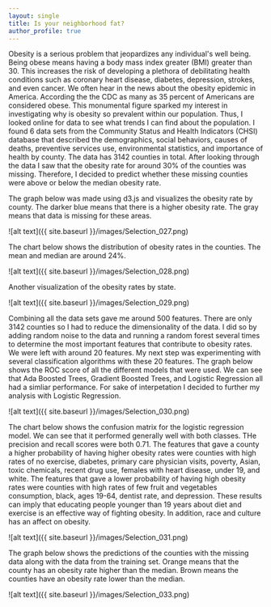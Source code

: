 ```yaml
---
layout: single
title: Is your neighborhood fat?
author_profile: true
---
```

Obesity is a serious problem that jeopardizes any individual's well being. Being obese means having a body mass index greater (BMI) greater than 30. This increases the risk of developing a plethora of debilitating health conditions such as coronary heart disease, diabetes, depression, strokes, and even cancer. We often hear in the news about the obesity epidemic in America. According the the CDC as many as 35 percent of Americans are considered obese. This monumental figure sparked my interest in investigating why is obesity so prevalent within our population. Thus, I looked online for data to see what trends I can find about the population. I found 6 data sets from the Community Status and Health Indicators (CHSI) database that described the demographics, social behaviors, causes of deaths, preventive services use, environmental statistics, and importance of health by county. The data has 3142 counties in total. After looking through the data I saw that the obesity rate for around 30% of the counties was missing. Therefore, I decided to predict whether these missing counties were above or below the median obesity rate.

The graph below was made using d3.js and visualizes the obesity rate by county. The darker blue means that there is a higher obesity rate. The gray means that data is missing for these areas.

![alt text]({{ site.baseurl }}/images/Selection_027.png) 

The chart below shows the distribution of obesity rates in the counties. The mean and median are around 24%.

![alt text]({{ site.baseurl }}/images/Selection_028.png)

Another visualization of the obesity rates by state. 

![alt text]({{ site.baseurl }}/images/Selection_029.png)

Combining all the data sets gave me around 500 features. There are only 3142 counties so I had to reduce the dimensionality of the data. I did so by adding random noise to the data and running a random forest several times to determine the most important features that contribute to obesity rates. We were left with around 20 features. My next step was experimenting with several classification algorithms with these 20 features. The graph below shows the ROC score of all the different models that were used. We can see that Ada Boosted Trees, Gradient Boosted Trees, and Logistic Regression all had a simliar performance. For sake of interpetation I decided to further my analysis with Logistic Regression.

![alt text]({{ site.baseurl }}/images/Selection_030.png)

The chart below shows the confusion matrix for the logistic regression model. We can see that it performed generally well with both classes. THe precision and recall scores were both 0.71. The features that gave a county a higher probability of having higher obesity rates were counties with high rates of no exercise, diabetes, primary care physician visits, poverty, Asian, toxic chemicals, recent drug use, females with heart disease, under 19, and white. The features that gave a lower probability of having high obesity rates were counties with high rates of few fruit and vegetables consumption, black, ages 19-64, dentist rate, and depression. These results can imply that educating people younger than 19 years about diet and exercise is an effective way of fighting obesity. In addition, race and culture has an affect on obesity.

![alt text]({{ site.baseurl }}/images/Selection_031.png)

The graph below shows the predictions of the counties with the missing data along with the data from the training set. Orange means that the county has an obesity rate higher than the median. Brown means the counties have an obesity rate lower than the median.

![alt text]({{ site.baseurl }}/images/Selection_033.png)
